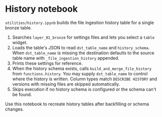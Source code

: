 # History notebook

`utilities/history.ipynb` builds the file ingestion history table for a single bronze table.

1. Searches `layer_01_bronze` for settings files and lets you select a `table` widget.
2. Loads the table's JSON to read `dst_table_name` and `history_schema`. When
   `dst_table_name` is missing the destination defaults to the source table name
   with `_file_ingestion_history` appended.
3. Prints these settings for reference.
4. When the history schema exists, calls `build_and_merge_file_history` from
   `functions.history`. You may supply `dst_table_name` to control where the
   history is written. Column types match `DESCRIBE HISTORY` and versions with
   missing files are skipped automatically.
5. Skips execution if no history schema is configured or the schema can't be found.

Use this notebook to recreate history tables after backfilling or schema changes.
